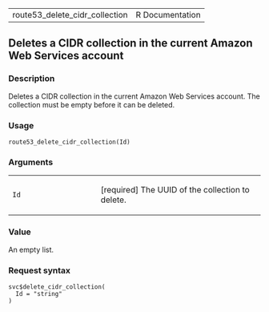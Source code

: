 <table style="width: 100%;">
<tbody>
<tr class="odd">
<td>route53_delete_cidr_collection</td>
<td style="text-align: right;">R Documentation</td>
</tr>
</tbody>
</table>

## Deletes a CIDR collection in the current Amazon Web Services account

### Description

Deletes a CIDR collection in the current Amazon Web Services account.
The collection must be empty before it can be deleted.

### Usage

    route53_delete_cidr_collection(Id)

### Arguments

<table>
<colgroup>
<col style="width: 35%" />
<col style="width: 65%" />
</colgroup>
<tbody>
<tr class="odd">
<td><code id="route53_delete_cidr_collection_:_Id">Id</code></td>
<td><p>[required] The UUID of the collection to delete.</p></td>
</tr>
</tbody>
</table>

### Value

An empty list.

### Request syntax

    svc$delete_cidr_collection(
      Id = "string"
    )
